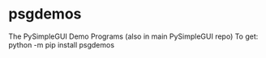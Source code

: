 # psgdemos
The PySimpleGUI Demo Programs (also in main PySimpleGUI repo) To get: python -m pip install psgdemos
